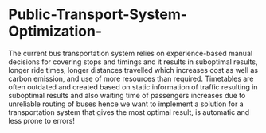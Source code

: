 # Public-Transport-System-Optimization-
The current bus transportation system relies on experience-based manual decisions for covering stops and timings and it results in suboptimal results, longer ride times, longer distances travelled which increases cost as well as carbon emission, and use of more resources than required. Timetables are often outdated and created based on static information of traffic resulting in suboptimal results and also waiting time of passengers increases due to unreliable routing of buses hence we want to implement a solution for a transportation system that gives the most optimal result, is automatic and less prone to errors!
